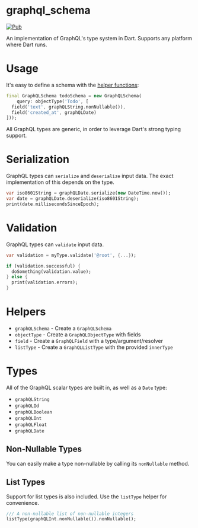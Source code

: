 # graphql_schema
[![Pub](https://img.shields.io/pub/v/graphql_schema.svg)](https://pub.dartlang.org/packages/graphql_schema)

An implementation of GraphQL's type system in Dart. Supports any platform where Dart runs.

# Usage
It's easy to define a schema with the
[helper functions](#helpers):

```dart
final GraphQLSchema todoSchema = new GraphQLSchema(
    query: objectType('Todo', [
  field('text', graphQLString.nonNullable()),
  field('created_at', graphQLDate)
]));
```

All GraphQL types are generic, in order to leverage Dart's strong typing support.

# Serialization
GraphQL types can `serialize` and `deserialize` input data.
The exact implementation of this depends on the type.

```dart
var iso8601String = graphQLDate.serialize(new DateTime.now());
var date = graphQLDate.deserialize(iso8601String);
print(date.millisecondsSinceEpoch);
```

# Validation
GraphQL types can `validate` input data.

```dart
var validation = myType.validate('@root', {...});

if (validation.successful) {
  doSomething(validation.value);
} else {
  print(validation.errors);
}
```

# Helpers
* `graphQLSchema` - Create a `GraphQLSchema`
* `objectType` - Create a `GraphQLObjectType` with fields
* `field` - Create a `GraphQLField` with a type/argument/resolver
* `listType` - Create a `GraphQLListType` with the provided `innerType`

# Types
All of the GraphQL scalar types are built in, as well as a `Date` type:
* `graphQLString`
* `graphQLId`
* `graphQLBoolean`
* `graphQLInt`
* `graphQLFloat`
* `graphQLDate`

## Non-Nullable Types
You can easily make a type non-nullable by calling its `nonNullable` method.

## List Types
Support for list types is also included. Use the `listType` helper for convenience.

```dart
/// A non-nullable list of non-nullable integers
listType(graphQLInt.nonNullable()).nonNullable();
```